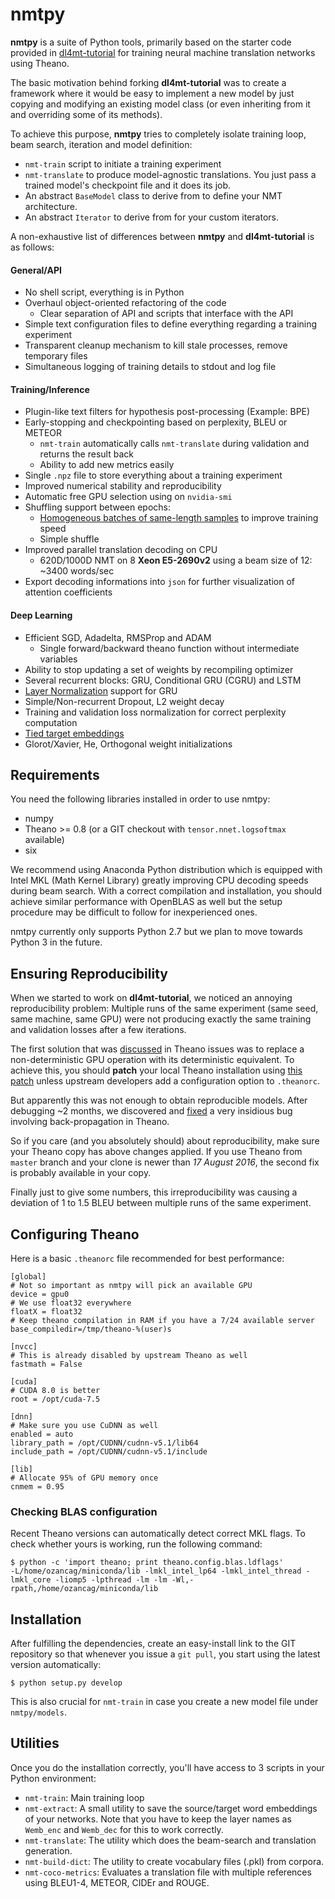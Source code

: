 # nmtpy

**nmtpy** is a suite of Python tools, primarily based on the starter code provided in [dl4mt-tutorial](https://github.com/nyu-dl/dl4mt-tutorial) for training neural machine translation networks using Theano.

The basic motivation behind forking **dl4mt-tutorial** was to create a framework where it would be
easy to implement a new model by just copying and modifying an existing model class (or even
inheriting from it and overriding some of its methods).

To achieve this purpose, **nmtpy** tries to completely isolate training loop, beam search,
iteration and model definition:
  - `nmt-train` script to initiate a training experiment
  - `nmt-translate` to produce model-agnostic translations. You just pass a trained model's
  checkpoint file and it does its job.
  - An abstract `BaseModel` class to derive from to define your NMT architecture.
  - An abstract `Iterator` to derive from for your custom iterators.

A non-exhaustive list of differences between **nmtpy** and **dl4mt-tutorial** is as follows:

#### General/API
  - No shell script, everything is in Python 
  - Overhaul object-oriented refactoring of the code
    - Clear separation of API and scripts that interface with the API
  - Simple text configuration files to define everything regarding a training experiment
  - Transparent cleanup mechanism to kill stale processes, remove temporary files
  - Simultaneous logging of training details to stdout and log file
  
#### Training/Inference
  - Plugin-like text filters for hypothesis post-processing (Example: BPE)
  - Early-stopping and checkpointing based on perplexity, BLEU or METEOR
    - `nmt-train` automatically calls `nmt-translate` during validation and returns the result back
    - Ability to add new metrics easily
  - Single `.npz` file to store everything about a training experiment
  - Improved numerical stability and reproducibility
  - Automatic free GPU selection using on `nvidia-smi`
  - Shuffling support between epochs:
    - [Homogeneous batches of same-length samples](https://github.com/kelvinxu/arctic-captions) to improve training speed
    - Simple shuffle
  - Improved parallel translation decoding on CPU
    - 620D/1000D NMT on 8 **Xeon E5-2690v2** using a beam size of 12: ~3400 words/sec
  - Export decoding informations into `json` for further visualization of attention coefficients
  
#### Deep Learning
  - Efficient SGD, Adadelta, RMSProp and ADAM
    - Single forward/backward theano function without intermediate variables
  - Ability to stop updating a set of weights by recompiling optimizer
  - Several recurrent blocks: GRU, Conditional GRU (CGRU) and LSTM
  - [Layer Normalization](https://github.com/ryankiros/layer-norm) support for GRU
  - Simple/Non-recurrent Dropout, L2 weight decay
  - Training and validation loss normalization for correct perplexity computation
  - [Tied target embeddings](https://arxiv.org/abs/1608.05859)
  - Glorot/Xavier, He, Orthogonal weight initializations

## Requirements

You need the following libraries installed in order to use nmtpy:
  - numpy
  - Theano >= 0.8 (or a GIT checkout with `tensor.nnet.logsoftmax` available)
  - six

We recommend using Anaconda Python distribution which is equipped with Intel MKL (Math Kernel Library) greatly
improving CPU decoding speeds during beam search. With a correct compilation and installation, you should achieve
similar performance with OpenBLAS as well but the setup procedure may be difficult to follow for inexperienced ones.

nmtpy currently only supports Python 2.7 but we plan to move towards Python 3 in the future.

## Ensuring Reproducibility

When we started to work on **dl4mt-tutorial**, we noticed an annoying reproducibility problem:
Multiple runs of the same experiment (same seed, same machine, same GPU) were not producing exactly
the same training and validation losses after a few iterations.

The first solution that was [discussed](https://github.com/Theano/Theano/issues/3029) in Theano
issues was to replace a non-deterministic GPU operation with its deterministic equivalent. To achieve this,
you should **patch** your local Theano installation using [this patch](patches/00-theano-advancedinctensor.patch) unless upstream developers add
a configuration option to `.theanorc`.

But apparently this was not enough to obtain reproducible models. After debugging ~2 months, we discovered and
[fixed](https://github.com/Theano/Theano/commit/8769382ff661aab15dda474a4c74456037f73cc6) a very insidious bug involving back-propagation in Theano.

So if you care (and you absolutely should) about reproducibility, make sure your Theano copy has above changes applied. If you use
Theano from `master` branch and your clone is newer than *17 August 2016*, the second fix is probably available in your copy.

Finally just to give some numbers, this irreproducibility was causing a deviation of 1 to 1.5 BLEU between multiple runs of the same experiment.

## Configuring Theano

Here is a basic `.theanorc` file recommended for best performance:

```
[global]
# Not so important as nmtpy will pick an available GPU
device = gpu0
# We use float32 everywhere
floatX = float32
# Keep theano compilation in RAM if you have a 7/24 available server
base_compiledir=/tmp/theano-%(user)s

[nvcc]
# This is already disabled by upstream Theano as well
fastmath = False

[cuda]
# CUDA 8.0 is better
root = /opt/cuda-7.5

[dnn]
# Make sure you use CuDNN as well
enabled = auto
library_path = /opt/CUDNN/cudnn-v5.1/lib64
include_path = /opt/CUDNN/cudnn-v5.1/include

[lib]
# Allocate 95% of GPU memory once
cnmem = 0.95
```

### Checking BLAS configuration

Recent Theano versions can automatically detect correct MKL flags. To check whether yours is working, run the following command:

```
$ python -c 'import theano; print theano.config.blas.ldflags'
-L/home/ozancag/miniconda/lib -lmkl_intel_lp64 -lmkl_intel_thread -lmkl_core -liomp5 -lpthread -lm -lm -Wl,-rpath,/home/ozancag/miniconda/lib
```

## Installation
After fulfilling the dependencies, create an easy-install link to the GIT repository so that whenever you issue a `git pull`, you start using the latest version automatically:

```
$ python setup.py develop
```

This is also crucial for `nmt-train` in case you create a new model file under `nmtpy/models`.

## Utilities

Once you do the installation correctly, you'll have access to 3 scripts in your Python environment:

- `nmt-train`: Main training loop
- `nmt-extract`: A small utility to save the source/target word embeddings of your networks. Note that you have to keep the layer names as `Wemb_enc` and `Wemb_dec` for this to work correctly.
- `nmt-translate`: The utility which does the beam-search and translation generation.
- `nmt-build-dict`: The utility to create vocabulary files (.pkl) from corpora.
- `nmt-coco-metrics`: Evaluates a translation file with multiple references using BLEU1-4, METEOR, CIDEr and ROUGE.
